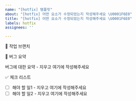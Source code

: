 ```yaml
---
name: "[hotfix] 템플릿"
about: "[hotfix] 어떤 요소가 수정되었는지 작성해주세요 \U0001F6E0️"
title: "[hotfix] 어떤 요소가 수정되었는지 작성해주세요 \U0001F6E0️"
labels: hotfix
assignees: ''

---
```


🌳 작업 브랜치

📝 버그 요약
<!-- 버그에 대해서 설명해주세요. -->

버그에 대한 요약 - 지우고 여기에 작성해주세요

✅ 체크 리스트
<!-- 해야 할 일을 적어주세요. -->

- [ ] 해야 할 일1 - 지우고 여기에 작성해주세요
- [ ] 해야 할 일2 - 지우고 여기에 작성해주세요

